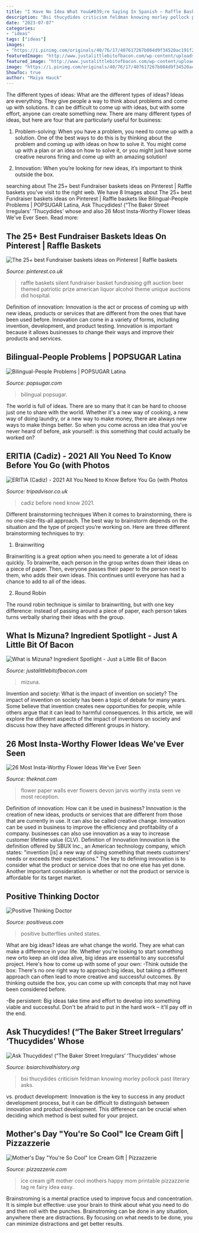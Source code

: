 ```yaml
---
title: "I Have No Idea What You&#039;re Saying In Spanish ~ Raffle Baskets Silent Fundraiser Basket Fundraising Gift Auction Beer Themed Patriotic Prize American Liquor Alcohol Theme Unique Auctions Did Hospital"
description: "Bsi thucydides criticism feldman knowing morley pollock past literary asks"
date: "2023-07-07"
categories:
- "ideas"
tags: ["ideas"]
images:
- "https://i.pinimg.com/originals/40/76/17/407617267b084d9f34520ac191f28927.jpg"
featuredImage: "http://www.justalittlebitofbacon.com/wp-content/uploads/2018/08/mizuna-for-facebook.jpg"
featured_image: "http://www.justalittlebitofbacon.com/wp-content/uploads/2018/08/mizuna-for-facebook.jpg"
image: "https://i.pinimg.com/originals/40/76/17/407617267b084d9f34520ac191f28927.jpg"
ShowToc: true
author: "Maiya Hauck"
---
```



The different types of ideas: What are the different types of ideas?
Ideas are everything. They give people a way to think about problems and come up with solutions. It can be difficult to come up with ideas, but with some effort, anyone can create something new. There are many different types of ideas, but here are four that are particularly useful for business:
1. Problem-solving: When you have a problem, you need to come up with a solution. One of the best ways to do this is by thinking about the problem and coming up with ideas on how to solve it. You might come up with a plan or an idea on how to solve it, or you might just have some creative neurons firing and come up with an amazing solution!

2. Innovation: When you’re looking for new ideas, it’s important to think outside the box.

	

		
searching about The 25+ best Fundraiser baskets ideas on Pinterest | Raffle baskets you've visit to the right web. We have 8 Images about The 25+ best Fundraiser baskets ideas on Pinterest | Raffle baskets like Bilingual-People Problems | POPSUGAR Latina, Ask Thucydides! (“The Baker Street Irregulars’ ‘Thucydides’ whose and also 26 Most Insta-Worthy Flower Ideas We&#039;ve Ever Seen. Read more:
		
    
## The 25+ Best Fundraiser Baskets Ideas On Pinterest | Raffle Baskets

<img loading=lazy src="https://i.pinimg.com/originals/40/76/17/407617267b084d9f34520ac191f28927.jpg" onerror="this.onerror=null;this.src='https://tse3.mm.bing.net/th?id=OIP.bc1T4azOuFL0X_1ewiNQ8AHaFW&amp;pid=15.1';" alt="The 25+ best Fundraiser baskets ideas on Pinterest | Raffle baskets">

_Source: pinterest.co.uk_

>raffle baskets silent fundraiser basket fundraising gift auction beer themed patriotic prize american liquor alcohol theme unique auctions did hospital. 

	

Definition of innovation:
Innovation is the act or process of coming up with new ideas, products or services that are different from the ones that have been used before. Innovation can come in a variety of forms, including invention, development, and product testing. Innovation is important because it allows businesses to change their ways and improve their products and services.

    
## Bilingual-People Problems | POPSUGAR Latina

<img loading=lazy src="https://media1.popsugar-assets.com/files/thumbor/acgarNh5pFKsqVfy4f5HeuG0s40/fit-in/728xorig/filters:format_auto-!!-:strip_icc-!!-/2016/06/29/001/n/37139775/e1180df3_edit_img_twitter_post_image_file_41818346_1467237082_tumblr_inline_nm06hcEfPA1t2kp90.gif" onerror="this.onerror=null;this.src='https://tse4.mm.bing.net/th?id=OIP.9gBXMWAbwpBSM9eWrUsAPwHaEL&amp;pid=15.1';" alt="Bilingual-People Problems | POPSUGAR Latina">

_Source: popsugar.com_

>bilingual popsugar. 

	

The world is full of ideas. There are so many that it can be hard to choose just one to share with the world. Whether it's a new way of cooking, a new way of doing laundry, or a new way to make money, there are always new ways to make things better. So when you come across an idea that you've never heard of before, ask yourself: is this something that could actually be worked on?

    
## ERITIA (Cadiz) - 2021 All You Need To Know Before You Go (with Photos

<img loading=lazy src="https://media-cdn.tripadvisor.com/media/photo-s/12/65/6d/a5/obra-de-pintura.jpg" onerror="this.onerror=null;this.src='https://tse4.mm.bing.net/th?id=OIP.qJfXrHRDiD5ctGSxANrCFAAAAA&amp;pid=15.1';" alt="ERITIA (Cadiz) - 2021 All You Need to Know Before You Go (with Photos">

_Source: tripadvisor.co.uk_

>cadiz before need know 2021. 

	

Different brainstorming techniques
When it comes to brainstorming, there is no one-size-fits-all approach. The best way to brainstorm depends on the situation and the type of project you’re working on. Here are three different brainstorming techniques to try:
1. Brainwriting

Brainwriting is a great option when you need to generate a lot of ideas quickly. To brainwrite, each person in the group writes down their ideas on a piece of paper. Then, everyone passes their paper to the person next to them, who adds their own ideas. This continues until everyone has had a chance to add to all of the ideas.

2. Round Robin

The round robin technique is similar to brainwriting, but with one key difference: instead of passing around a piece of paper, each person takes turns verbally sharing their ideas with the group.

    
## What Is Mizuna? Ingredient Spotlight - Just A Little Bit Of Bacon

<img loading=lazy src="http://www.justalittlebitofbacon.com/wp-content/uploads/2018/08/mizuna-for-facebook.jpg" onerror="this.onerror=null;this.src='https://tse3.mm.bing.net/th?id=OIP.mgZVedMnkB1T0HpnQNSv-gHaD4&amp;pid=15.1';" alt="What is Mizuna? Ingredient Spotlight - Just a Little Bit of Bacon">

_Source: justalittlebitofbacon.com_

>mizuna. 

	

Invention and society: What is the impact of invention on society?
The impact of invention on society has been a topic of debate for many years. Some believe that invention creates new opportunities for people, while others argue that it can lead to harmful consequences. In this article, we will explore the different aspects of the impact of inventions on society and discuss how they have affected different groups in history.

    
## 26 Most Insta-Worthy Flower Ideas We&#039;ve Ever Seen

<img loading=lazy src="https://media-api.xogrp.com/images/fe3f8aff-9183-4f7e-99d2-a1742dca6b7e~rs_768.h" onerror="this.onerror=null;this.src='https://tse1.mm.bing.net/th?id=OIP.mMTx_lQesdKsIqcIFTOdwgHaKE&amp;pid=15.1';" alt="26 Most Insta-Worthy Flower Ideas We&#039;ve Ever Seen">

_Source: theknot.com_

>flower paper walls ever flowers devon jarvis worthy insta seen ve most reception. 

	

Definition of innovation: How can it be used in business?
Innovation is the creation of new ideas, products or services that are different from those that are currently in use. It can also be called creative change. Innovation can be used in business to improve the efficiency and profitability of a company. businesses can also use innovation as a way to increase customer lifetime value (CLV). Definition of Innovation
Innovation is the definition offered by SBUX Inc., an American technology company, which states: "invention [is] a new way of doing something that meets customers' needs or exceeds their expectations." The key to defining innovation is to consider what the product or service does that no one else has yet done. Another important consideration is whether or not the product or service is affordable for its target market.

    
## Positive Thinking Doctor

<img loading=lazy src="http://www.positiveus.com/img/POSITIVE-BUTTERFLIES-400X300.jpg" onerror="this.onerror=null;this.src='https://tse2.mm.bing.net/th?id=OIP.eY-RMHSI6RelHVUGvxGw-QAAAA&amp;pid=15.1';" alt="Positive Thinking Doctor">

_Source: positiveus.com_

>positive butterflies united states. 

	

What are big ideas?
Ideas are what change the world. They are what can make a difference in your life. Whether you're looking to start something new orto keep an old idea alive, big ideas are essential to any successful project. Here's how to come up with some of your own: 
-Think outside the box: There's no one right way to approach big ideas, but taking a different approach can often lead to more creative and successful outcomes. By thinking outside the box, you can come up with concepts that may not have been considered before. 

-Be persistent: Big ideas take time and effort to develop into something viable and successful. Don't be afraid to put in the hard work – it'll pay off in the end.

    
## Ask Thucydides! (“The Baker Street Irregulars’ ‘Thucydides’ Whose

<img loading=lazy src="https://www.bsiarchivalhistory.org/BSI_Archival_History/Thucydides_dept_files/droppedImage_1.jpg" onerror="this.onerror=null;this.src='https://tse3.mm.bing.net/th?id=OIP.O2IDORAUZN_bvSFABVcllwAAAA&amp;pid=15.1';" alt="Ask Thucydides! (“The Baker Street Irregulars’ ‘Thucydides’ whose">

_Source: bsiarchivalhistory.org_

>bsi thucydides criticism feldman knowing morley pollock past literary asks. 

	

vs. product development:
Innovation is the key to success in any product development process, but it can be difficult to distinguish between innovation and product development. This difference can be crucial when deciding which method is best suited for your project.

    
## Mother&#039;s Day &quot;You&#039;re So Cool&quot; Ice Cream Gift | Pizzazzerie

<img loading=lazy src="http://pizzazzerie.com/wp-content/uploads/2015/05/Homes.com-Mothers-Day-Ice-Cream-Printable-5.jpg" onerror="this.onerror=null;this.src='https://tse2.mm.bing.net/th?id=OIP.4FFKKsKHOCsVk8S8Q00fxgHaLH&amp;pid=15.1';" alt="Mother&#039;s Day &quot;You&#039;re So Cool&quot; Ice Cream Gift | Pizzazzerie">

_Source: pizzazzerie.com_

>ice cream gift mother cool mothers happy mom printable pizzazzerie tag re fairy idea easy. 

	

Brainstroming is a mental practice used to improve focus and concentration. It is simple but effective: use your brain to think about what you need to do and then roll with the punches. Brainstroming can be done in any situation, anywhere there are distractions. By focusing on what needs to be done, you can minimize distractions and get better results.

